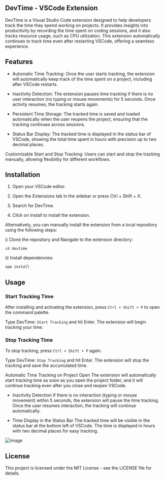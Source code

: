 ## DevTime - VSCode Extension
DevTime is a Visual Studio Code extension designed to help developers track the time they spend working on projects. It provides insights into productivity by recording the time spent on coding sessions, and it also tracks resource usage, such as CPU utilization. This extension automatically continues to track time even after restarting VSCode, offering a seamless experience.

## Features
- Automatic Time Tracking: Once the user starts tracking, the extension will automatically keep track of the time spent on a project, including after VSCode restarts.

- Inactivity Detection: The extension pauses time tracking if there is no user interaction (no typing or mouse movements) for 5 seconds. Once activity resumes, the tracking starts again.

- Persistent Time Storage: The tracked time is saved and loaded automatically when the user reopens the project, ensuring that the tracking continues across sessions.

- Status Bar Display: The tracked time is displayed in the status bar of VSCode, showing the total time spent in hours with precision up to two decimal places.

Customizable Start and Stop Tracking: Users can start and stop the tracking manually, allowing flexibility for different workflows.

## Installation
1. Open your VSCode editor.

2. Open the Extensions tab in the sidebar or press Ctrl + Shift + X.

3. Search for DevTime.

4. Click on Install to install the extension.

Alternatively, you can manually install the extension from a local repository using the following steps:

i) Clone the repository and Navigate to the extension directory:
```
cd devtime
```
ii) Install dependencies:
```sh
npm install
```


## Usage
### Start Tracking Time
After installing and activating the extension, press `Ctrl + Shift + P` to open the command palette.

Type DevTime: `Start Tracking` and hit Enter. The extension will begin tracking your time.

### Stop Tracking Time
To stop tracking, press `Ctrl + Shift + P` again.

Type DevTime: `Stop Tracking` and hit Enter. The extension will stop the tracking and save the accumulated time.

Automatic Time Tracking on Project Open
The extension will automatically start tracking time as soon as you open the project folder, and it will continue tracking even after you close and reopen VSCode.

- Inactivity Detection
If there is no interaction (typing or mouse movement) within 5 seconds, the extension will pause the time tracking. Once the user resumes interaction, the tracking will continue automatically.

- Time Display in the Status Bar
The tracked time will be visible in the status bar at the bottom left of VSCode. The time is displayed in hours with two decimal places for easy tracking.

![image](https://github.com/user-attachments/assets/1ab93845-6cba-43eb-abb8-a83fb191371c)



## License

This project is licensed under the MIT License - see the LICENSE file for details.

